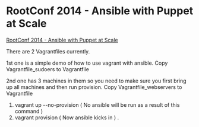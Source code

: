 RootConf 2014 - Ansible with Puppet at Scale
============================================

[RootConf 2014 - Ansible with Puppet at Scale](https://funnel.hasgeek.com/rootconf2014/1121-ansible-with-puppet-at-scale)

There are 2 Vagrantfiles currently.

1st one is a simple demo of how to use vagrant with ansible. Copy Vagrantfile_sudoers to Vagrantfile

2nd one has 3 machines in them so you need to make sure you first bring up all machines and then run provision. Copy Vagrantfile_webservers to Vagrantfile

1. vagrant up --no-provision ( No ansible will be run as a result of this command )
2. vagrant provision ( Now ansible kicks in ) .

